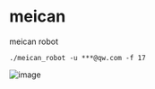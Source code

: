 # meican

meican robot


```golang
./meican_robot -u ***@qw.com -f 17
```

![image](uploads/1aa787ba2bd066bcbaa0914c40375729/image.png)